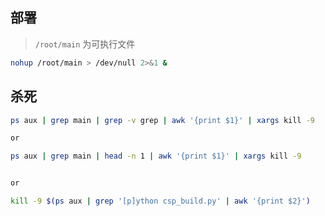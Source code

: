## 部署

> `/root/main` 为可执行文件

```bash
nohup /root/main > /dev/null 2>&1 &
```

## 杀死
```bash
ps aux | grep main | grep -v grep | awk '{print $1}' | xargs kill -9

or

ps aux | grep main | head -n 1 | awk '{print $1}' | xargs kill -9


or

kill -9 $(ps aux | grep '[p]ython csp_build.py' | awk '{print $2}')
```
